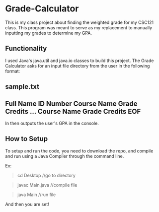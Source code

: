 # Grade-Calculator
This is my class project about finding the weighted grade for my CSC121 class. This program was meant to serve as my replacement to manually inputting my grades to determine my GPA.

## Functionality
I used Java's java.util and java.io classes to build this project. The Grade Calculator asks for an input file directory from the user in the following format:

sample.txt
--------------------
Full Name
ID Number
Course Name
Grade Credits
...
Course Name
Grade Credits
EOF
-------------------

In then outputs the user's GPA in the console.

## How to Setup
To setup and run the code, you need to download the repo, and compile and run using a Java Compiler through the command line.

Ex:
> cd Desktop         //go to directory

> javac Main.java    //compile file

> java Main          //run file

And then you are set!
